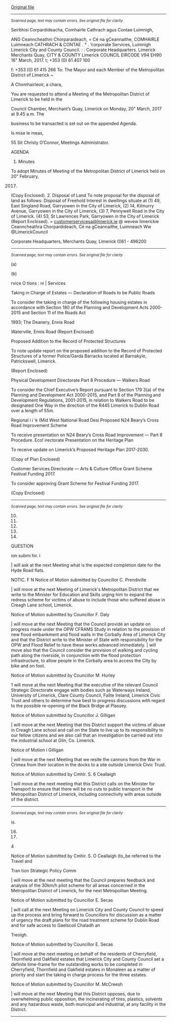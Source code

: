 [Original file](https://beta.limerick.ie/sites/default/files/media/documents/2017-04/00_agenda_20th_march2c_2017.pdf)

---
*<small>Scanned page, text may contain errors. See original file for clarity</small>*  

Seirbhisi Corpardideacha,
Comhairle Cathrach agus Contae Luimnigh,

ANG Ceanncheathni Chorparaideach,
= Cé na gCeannaithe,
COMHAIRLE Luimneach
CATHRACH & CONTAE .
° . ‘corporate Services,
Luimnigh Limerick City and County Council.
: : Corporate Headquarters.
Limerick Merchants Quay,
CITY & COUNTY Limerick
COUNCIL
EIRCODE V94 EH90
16" March, 2017. t; +353 (0) 61.407 100

f: +353 (0) 61 415 266
To: The Mayor and each Member of the Metropolitan District of Limerick ~

A Chomhairleoir, a chara,

You are requested to attend a Meeting of the Metropolitan District of Limerick to be held in the

Council Chamber, Merchant’s Quay, Limerick on Monday, 20" March, 2017 at 9.45 a.m. The

business to be transacted is set out on the appended Agenda.

Is mise le meas,

55 Sit
Christy O’Connor,
Meetings Administrator.

AGENDA

1. Minutes

To adopt Minutes of Meeting of the Metropolitan District of Limerick held on 20" February,

2017.
(Copy Enclosed).
2. Disposal of Land
To note proposal for the disposal of land as follows:
Disposal of Freehold Interest in dwellings situate at
(1) 49, East Singland Road, Garryowen in the City of Limerick,
(2) 14, Kilmurry Avenue, Garryowen in the City of Limerick,
(3) 7, Pennywell Road in the City of Limerick.
(4) 53, St Lawrences Park, Garryowen in the City of Limerick
(Report Enclosed).
= customerservicesa@limerick.ie
@ wevew limerickie
Ceanncheathra Chorpardideach, Cé na gCeannaithe, Luimneach Ww @LimerickCouncil

Corporate Headquarters, Merchants Quay, Limerick (061 - 496200


---
*<small>Scanned page, text may contain errors. See original file for clarity</small>*  

(a)

(b)

rvice O tions : ni | Services

Taking in Charge of Estates — Declaration of Roads to be Public Roads

To consider the taking in charge of the following housing estates in accordance with Section
180 of the Planning and Development Acts 2000-2015 and Section 11 of the Roads Act

1993;
The Deanery, Ennis Road

Waterville, Ennis Road
(Report Enclosed)

Proposed Addition to the Record of Protected Structures

To note update report on the proposed addition to the Record of Protected Structures of a
former Police/Garda Barracks located at Barnakyle, Patrickswell, Limerick.

(Report Enclosed)

Physical Development Directorate
Part 8 Procedure — Walkers Road

To consider the Chief Executive’s Report pursuant to Section 179 3(a) of the Planning and
Development Act 2000-2015, and Part 8 of the Planning and Development Regulations,
2001-2015, in relation to Walkers Road to be designated One Way in the direction of the
R445 Limerick to Dublin Road over a length of 55m.

Regional i i ‘e (Mid West National Road Desi
Proposed N24 Beary’s Cross Road Improvement Scheme

To receive presentation on N24 Beary’s Cross Road Improvement — Part 8 Procedure.
Eco! irectorate
Presentation on the Heritage Plan

To receive update on Limerick’s Proposed Heritage Plan 2017-2030.

(Copy of Plan Enclosed)

Customer Services Directorate — Arts & Culture Office
Grant Scheme Festival Funding 2017.

To consider approving Grant Scheme for Festival Funding 2017.

(Copy Enclosed)


---
*<small>Scanned page, text may contain errors. See original file for clarity</small>*  

10.

11.

12.

13.

14.

QUESTION

ion submi hir. i

| will ask at the next Meeting what is the expected completion date for the Hyde Road flats.

NOTIC. F N
Notice of Motion submitted by Councillor C. Prendiville

| will move at the next Meeting of Limerick's Metropolitan District that we write to the
Minister for Education and Skills urging him to expand the redress scheme for victims of
abuse to include those who suffered abuse in Creagh Lane school, Limerick.

Notice of Motion submitted by Councillor F. Daly

| will move at the next Meeting that the Council provide an update on progress made under
the OPW CFRAMS Study in relation to the provision of new flood embankment and flood
walls in the Corbally Area of Limerick City and that the District write to the Minister of State
with responsibility for the OPW and Flood Relief to have these works advanced
immediately. | will move also that the Council consider the provision of walking and cycling
path along the riverside, in conjunction with the flood protection infrastructure, to allow
people in the Corbally area to access the City by bike and on foot.

Notice of Motion submitted by Councillor M. Hurley

1 will move at the next Meeting that the executive of the relevant Council Strategic
Directorate engage with bodies such as Waterways Ireland, University of Limerick, Clare
County Council, Failte Ireland, Limerick Civic Trust and others to determine how best to
progress discussions with regard to the possible re-opening of the Black Bridge at Plassey.

Notice of Motion submitted by Councillor J. Gilligan

| will move at the next Meeting that this District support the victims of abuse in Creagh
Lane school and call on the State to live up to its responsibility to our fellow citizens and we
also call that an investigation be carried out into the industrial school at Glin, Co. Limerick.

Notice of Motion i Gilligan

| will move at the next Meeting that we resite the cannons from the War in Crimea from
their location in the docks to a site outside Limerick Civic Trust.

Notice of Motion submitted by Cmhlr. S. 6 Ceallaigh

| will move at the next meeting that this District calls on the Minister for Transport to
ensure that there will be no cuts to public transport in the Metropolitan District of
Limerick, including connectivity with areas outside of the district.


---
*<small>Scanned page, text may contain errors. See original file for clarity</small>*  

is.

16.

17.

4

Notice of Motion submitted by Cmhir. S. O Ceallaigh (to_be referred to the Travel and

Tran tion Strategic Policy Comm

| will move at the next meeting that the Council prepares feedback and analysis of the
30km/h pilot scheme for all areas concerned in the Metropolitan District of Limerick, for
the next Metropolitan Meeting.

Notice of Motion submitted by Councillor E. Secas

| will call at the next Meeting on Limerick City and County Council to speed up the process
and bring forward to Councillors for discussion as a matter of urgency the draft plans for
the road treatment scheme for Dublin Road and for safe access to Gaelscoil Chaladh an

Treoigh.

Notice of Motion submitted by Councillor E. Secas

| will move at the next meeting on behalf of the residents of Cherryfield, Thornfield and
Oakfield estates that Limerick City and County Council set a definite time-frame for the
outstanding works to be completed in Cherryfield, Thornfield and Oakfield estates in
Monaleen as a matter of priority and start the taking in charge process for the three
estates.

Notice of Motion submitted by Councillor M. McCreesh

| will move at the next Meeting that this District opposes, due to overwhelming public
opposition, the incinerating of tires, plastics, solvents and any hazardous waste, both
municipal and industrial, at any facility in the District.


---

